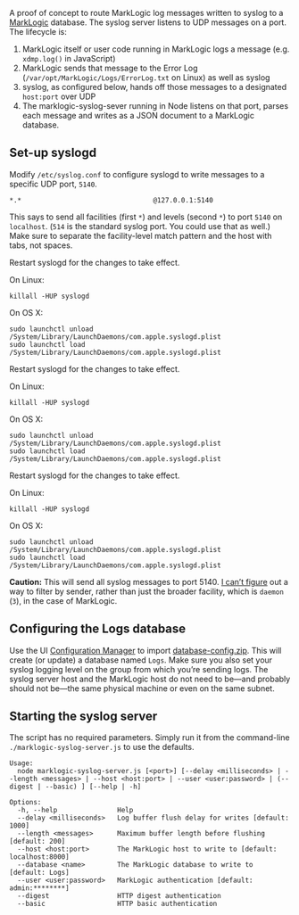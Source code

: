 A proof of concept to route MarkLogic log messages written to syslog to a [MarkLogic](http://developer.marklogic.com/) database. 
The syslog server listens to UDP messages on a port. The lifecycle is: 

1. MarkLogic itself or user code running in MarkLogic logs a message (e.g. `xdmp.log()` in JavaScript) 
2. MarkLogic sends that message to the Error Log (`/var/opt/MarkLogic/Logs/ErrorLog.txt` on Linux) as well as syslog 
3. syslog, as configured below, hands off those messages to a designated `host:port` over UDP 
4. The marklogic-syslog-sever running in Node listens on that port, parses each message and writes as a JSON document to a MarkLogic database.  

## Set-up syslogd

Modify `/etc/syslog.conf` to configure syslogd to write messages to a specific UDP port, `5140`.

```
*.*									@127.0.0.1:5140
```

This says to send all facilities (first `*`) and levels (second `*`) to port `5140` on `localhost`. (`514` is the standard syslog port. You could use that as well.) Make sure to separate the facility-level match pattern and the host with tabs, not spaces.

Restart syslogd for the changes to take effect. 

On Linux:
```shell
killall -HUP syslogd
```

On OS X:
```shell
sudo launchctl unload /System/Library/LaunchDaemons/com.apple.syslogd.plist
sudo launchctl load /System/Library/LaunchDaemons/com.apple.syslogd.plist
```

Restart syslogd for the changes to take effect. 

On Linux:
```shell
killall -HUP syslogd
```

On OS X:
```shell
sudo launchctl unload /System/Library/LaunchDaemons/com.apple.syslogd.plist
sudo launchctl load /System/Library/LaunchDaemons/com.apple.syslogd.plist
```

Restart syslogd for the changes to take effect. 

On Linux:
```shell
killall -HUP syslogd
```

On OS X:
```shell
sudo launchctl unload /System/Library/LaunchDaemons/com.apple.syslogd.plist
sudo launchctl load /System/Library/LaunchDaemons/com.apple.syslogd.plist
```

**Caution:** This will send all syslog messages to port 5140. [I can’t figure](https://superuser.com/questions/844050/syslogd-filter-by-sender) out a way to filter by sender, rather than just the broader facility, which is `daemon` (`3`), in the case of MarkLogic.

## Configuring the Logs database

Use the UI [Configuration Manager](http://localhost:8002/) to import [database-config.zip](config/database-config.zip). This will create (or update) a database named `Logs`. Make sure you also set your syslog logging level on the group from which you’re sending logs. The syslog server host and the MarkLogic host do not need to be—and probably should not be—the same physical machine or even on the same subnet.

## Starting the syslog server

The script has no required parameters. Simply run it from the command-line `./marklogic-syslog-server.js` to use the defaults. 

```
Usage:
  node marklogic-syslog-server.js [<port>] [--delay <milliseconds> | --length <messages> | --host <host:port> | --user <user:password> | (--digest | --basic) ] [--help | -h]

Options:
  -h, --help               Help
  --delay <milliseconds>   Log buffer flush delay for writes [default: 1000]
  --length <messages>      Maximum buffer length before flushing [default: 200]
  --host <host:port>       The MarkLogic host to write to [default: localhost:8000]
  --database <name>        The MarkLogic database to write to [default: Logs]
  --user <user:password>   MarkLogic authentication [default: admin:********]
  --digest                 HTTP digest authentication
  --basic                  HTTP basic authentication
```
